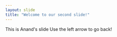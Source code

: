 ```yaml
---
layout: slide
title: "Welcome to our second slide!"
---
```

This is Anand's slide
Use the left arrow to go back!

